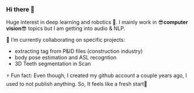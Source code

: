 ### Hi there 👋
Huge interest in deep learning and robotics 🤖. I mainly work in 😎**computer vision**😎 topics but I am getting into audio & NLP.

🔭 I’m currently collaborating on specific projects:
  * extracting tag from P&ID files (construction industry)
  * body pose estimation and ASL recogntion
  * 3D Teeth segmentation in Scan

⚡ Fun fact: Even though, I created my github account a couple years ago, I used to not publish anything. So, It feels like a fresh start🤔
<!--
**potcham/potcham** is a ✨ _special_ ✨ repository because its `README.md` (this file) appears on your GitHub profile.

Here are some ideas to get you started:

- 🔭 I’m currently working on ...
- 🌱 I’m currently learning ...
- 👯 I’m looking to collaborate on ...
- 🤔 I’m looking for help with ...
- 💬 Ask me about ...
- 📫 How to reach me: ...
- 😄 Pronouns: ...
- ⚡ Fun fact: ...
-->
